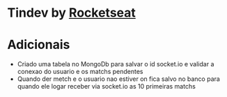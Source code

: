 # Tindev by [Rocketseat](https://rocketseat.com.br/)

# Adicionais

- Criado uma tabela no MongoDb para salvar o id socket.io e validar a conexao do usuario e os matchs pendentes
- Quando der metch e o usuario nao estiver on fica salvo no banco para quando ele logar receber via socket.io as 10 primeiras matchs
